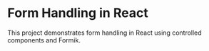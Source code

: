 # Form Handling in React

This project demonstrates form handling in React using controlled components and Formik.
